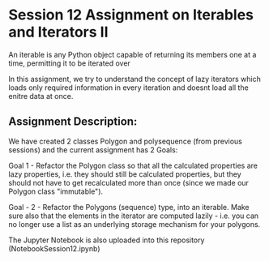 # Session 12 Assignment on Iterables and Iterators II

An iterable is any Python object capable of returning its members one at a time, permitting it to be iterated over


In this assignment, we try to understand the concept of lazy iterators which loads only required information in every iteration and doesnt load all the enitre data at once.

## Assignment Description:

We have created 2 classes Polygon and polysequence (from previous sessions) and the current assignment has 2 Goals:

Goal 1 -  Refactor the Polygon class so that all the calculated properties are lazy properties, i.e. they should still be calculated properties, but they should not have to get recalculated more than once (since we made our Polygon class "immutable").

Goal - 2 - Refactor the Polygons (sequence) type, into an iterable. Make sure also that the elements in the iterator are computed lazily - i.e. you can no longer use a list as an underlying storage mechanism for your polygons.

The Jupyter Notebook is also uploaded into this repository (NotebookSession12.ipynb)
